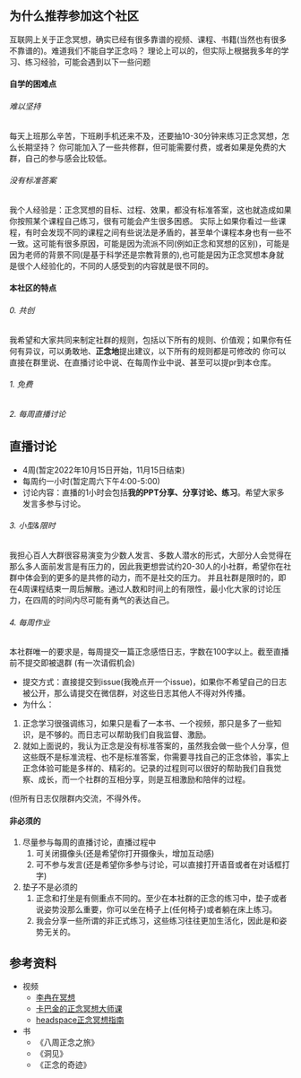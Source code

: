 ## 为什么推荐参加这个社区
互联网上关于正念冥想，确实已经有很多靠谱的视频、课程、书籍(当然也有很多不靠谱的)。难道我们不能自学正念吗？
理论上可以的，但实际上根据我多年的学习、练习经验，可能会遇到以下一些问题
#### 自学的困难点
###### 难以坚持
每天上班那么辛苦，下班刷手机还来不及，还要抽10-30分钟来练习正念冥想，怎么长期坚持？
你可能加入了一些共修群，但可能需要付费，或者如果是免费的大群，自己的参与感会比较低。

###### 没有标准答案
我个人经验是：正念冥想的目标、过程、效果，都没有标准答案，这也就造成如果你按照某个课程自己练习，很有可能会产生很多困惑。
实际上如果你看过一些课程，有时会发现不同的课程之间有些说法是矛盾的，甚至单个课程本身也有一些不一致。这可能有很多原因，可能是因为流派不同(例如正念和冥想的区别)，可能是因为老师的背景不同(是基于科学还是宗教背景的),也可能是因为正念冥想本身就是很个人经验化的，不同的人感受到的内容就是很不同的。


#### 本社区的特点
###### 0. 共创
我希望和大家共同来制定社群的规则，包括以下所有的规则、价值观；如果你有任何有异议，可以勇敢地、**正念地**提出建议，以下所有的规则都是可修改的
你可以直接在群里说、在直播讨论中说、在每周作业中说、甚至可以提pr到本仓库。

###### 1. 免费
###### 2. 每周直播讨论
## 直播讨论
+ 4周(暂定2022年10月15日开始，11月15日结束)
+ 每周约一小时(暂定周六下午4:00-5:00)
+ 讨论内容：直播的1小时会包括**我的PPT分享、分享讨论、练习**。希望大家多发言多参与讨论。

###### 3. 小型&限时
我担心百人大群很容易演变为少数人发言、多数人潜水的形式，大部分人会觉得在那么多人面前发言是有压力的，因此我更想尝试约20-30人的小社群，希望你在社群中体会到的更多的是共修的动力，而不是社交的压力。
并且社群是限时的，即在4周课程结束一周后解散。通过人数和时间上的有限性，最小化大家的讨论压力，在四周的时间内尽可能有勇气的表达自己。

###### 4. 每周作业
本社群唯一的要求是，每周提交一篇正念感悟日志，字数在100字以上。截至直播前不提交即被退群 (有一次请假机会)
+ 提交方式：直接提交到issue(我晚点开一个issue)，如果你不希望自己的日志被公开，那么请提交在微信群，对这些日志其他人不得对外传播。
+ 为什么： 
1. 正念学习很强调练习，如果只是看了一本书、一个视频，那只是多了一些知识，是不够的。而日志可以帮助我们自我监督、激励。
2. 就如上面说的，我认为正念是没有标准答案的，虽然我会做一些个人分享，但这些既不是标准流程、也不是标准答案，你需要寻找自己的正念体验，事实上正念体验可能是多样的、精彩的。记录的过程则可以很好的帮助我们自我觉察、成长，而一个社群的互相分享，则是互相激励和陪伴的过程。


(但所有日志仅限群内交流，不得外传。

#### 非必须的
1. 尽量参与每周的直播讨论，直播过程中
	1. 可关闭摄像头(还是希望你打开摄像头，增加互动感)
	2. 可不参与发言(还是希望你多参与讨论，可以直接打开语音或者在对话框打字)
2. 垫子不是必须的
	1. 正念和打坐是有侧重点不同的。至少在本社群的正念的练习中，垫子或者说姿势没那么重要，你可以坐在椅子上(任何椅子)或者躺在床上练习。
	3. 我会分享一些所谓的非正式练习，这些练习往往更加生活化，因此是和姿势无关的。

## 参考资料
+ 视频
	+ [李冉在冥想](https://www.bilibili.com/video/BV1Rq4y1F7r4)
	+ [卡巴金的正念冥想大师课](https://www.bilibili.com/video/BV19y4y1V7RU)
	+ [headspace正念冥想指南](https://www.bilibili.com/video/BV1Pf4y157pj)
+ 书
	+ 《八周正念之旅》 
	+ 《洞见》
	+ 《正念的奇迹》